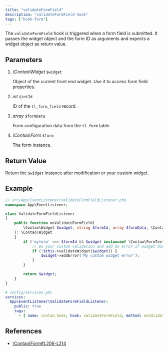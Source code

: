```yaml
---
title: "validateFormField"
description: "validateFormField hook"
tags: ["hook-form"]
---
```



The `validateFormField` hook is triggered when a form field is submitted. It
passes the widget object and the form ID as arguments and expects a widget
object as return value.


## Parameters

1. *\Contao\Widget* `$widget`

    Object of the current front end widget. Use it to access form field properties.

2. *int* `$intId`

    ID of the `tl_form_field` record.

3. *array* `$formData`

    Form configuration data from the `tl_form` table.

4. *\Contao\Form* `$form`

    The form instance.


## Return Value

Return the `$widget` instance after modification or your custom widget.


## Example

```php
// src/App/EventListener/ValidateFormFieldListener.php
namespace App\EventListener;

class ValidateFormFieldListener
{
    public function onValidateFormField(
        \Contao\Widget $widget, string $formId, array $formData, \Contao\Form $form
    ): \Contao\Widget
    {
        if ('myform' === $formId && $widget instanceof \Contao\FormText) {
            // Do your custom validation and add an error if widget does not validate
            if (!$this->validateWidget($widget)) {
                $widget->addError('My custom widget error');
            }
        }

        return $widget;
    }
}
```

```yml
# config/services.yml
services:
  App\EventListener\ValidateFormFieldListener:
    public: true
    tags:
      - { name: contao.hook, hook: validateFormField, method: onValidateFormField }
```


## References

- [\Contao\Form#L206-L214](https://github.com/contao/contao/blob/4.7.6/core-bundle/src/Resources/contao/forms/Form.php#L206-L214)
